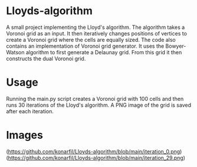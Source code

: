 # Lloyds-algorithm
A small project implementing the Lloyd's algorithm. The algorithm takes a Voronoi grid as an input. It then iteratively changes positions of vertices to create a Voronoi grid where the cells are equally sized. The code also contains an implementation of Voronoi grid generator. It uses the Bowyer-Watson algorithm to first generate a Delaunay grid. From this grid it then constructs the dual Voronoi grid.
# Usage
Running the main.py script creates a Voronoi grid with 100 cells and then runs 30 iterations of the Lloyd's algorithm. A PNG image of the grid is saved after each iteration.
# Images
(https://github.com/konarfil/Lloyds-algorithm/blob/main/iteration_0.png)
(https://github.com/konarfil/Lloyds-algorithm/blob/main/iteration_29.png)
